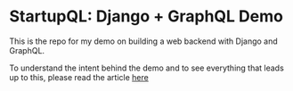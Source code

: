 StartupQL: Django + GraphQL Demo
===========================

This is the repo for my demo on building a web backend with Django and GraphQL.

To understand the intent behind the demo and to see everything that leads up to this, please read the article [here](https://medium.com/@babajide.ogunjobi/create-a-fullstack-app-with-django-graphql-and-vuejs-727a0cf41820)
